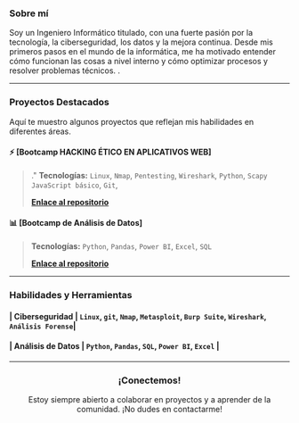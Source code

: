 ### Sobre mí

Soy un Ingeniero Informático titulado, con una fuerte pasión por la tecnología, la ciberseguridad, los datos y la mejora continua. Desde mis primeros pasos en el mundo de la informática, me ha motivado entender cómo funcionan las cosas a nivel interno y cómo optimizar procesos y resolver problemas técnicos.
.


---

### Proyectos Destacados

Aquí te muestro algunos proyectos que reflejan mis habilidades en diferentes áreas.

#### ⚡ **[Bootcamp HACKING ÉTICO EN APLICATIVOS WEB]**
> ."
> **Tecnologías:** `Linux`, `Nmap`, `Pentesting`, `Wireshark`, `Python`, `Scapy` `JavaScript básico`, `Git`, 
>
> **[Enlace al repositorio](https://github.com/MiguelAVZ2000/Bootcamp-Hacking-etico)**

#### 📊 **[Bootcamp de Análisis de Datos]**
> 
> **Tecnologías:** `Python`, `Pandas`, `Power BI`, `Excel`, `SQL`
>
> **[Enlace al repositorio](https://github.com/MiguelAVZ2000/Bootcamp-Analisis-de-Datos)**


---

### Habilidades y Herramientas

#### | **Ciberseguridad** | `Linux`, `git`, `Nmap`, `Metasploit`, `Burp Suite`, `Wireshark`, `Análisis Forense`|
#### | **Análisis de Datos** | `Python`, `Pandas`, `SQL`, `Power BI`, `Excel` |

---

<div align="center">
  <h3>¡Conectemos!</h3>
  <p>Estoy siempre abierto a colaborar en proyectos y a aprender de la comunidad. ¡No dudes en contactarme!</p>
</div>
